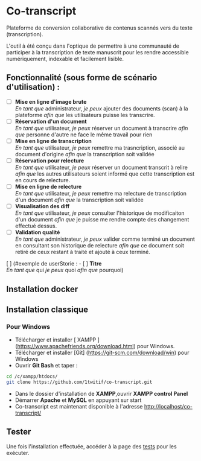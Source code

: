 # Co-transcript
Plateforme de conversion collaborative de contenus scannés vers du texte (transcription).

L'outil à été conçu dans l'optique de permettre à une communauté de participer à la transcription de texte manuscrit pour les rendre accessible numériquement, indexable et facilement lisible.

## Fonctionnalité (sous forme de scénario d'utilisation) :

- [ ] **Mise en ligne d'image brute**<br> _En tant que_ administrateur, _je peux_ ajouter des documents (scan) à la plateforme _afin que_ les utilisateurs puisse les transcrire.
- [ ] **Réservation d'un document**<br> _En tant que_ utilisateur, _je peux_ réserver un document à transcrire _afin que_ personne d'autre ne face le même travail pour rien
- [ ] **Mise en ligne de transcription**<br> _En tant que_ utilisateur, _je peux_ remettre ma trasncription, associé au document d'origine _afin que_ la transcription soit validée
- [ ] **Réservation pour relecture**<br> _En tant que_ utilisateur, _je peux_ réserver un document transcrit à relire  _afin que_ les autres utilisateurs soient informé que cette transcription est en cours de relecture.
- [ ] **Mise en ligne de relecture**<br> _En tant que_ utilisateur, _je peux_ remettre ma relecture de transcription d'un document _afin que_ la transcription soit validée
- [ ] **Visualisation des diff**<br> _En tant que_ utilisateur, _je peux_ consulter l'historique de modificaiton d'un document _afin que_ je puisse me rendre compte des changement effectué dessus.
- [ ] **Validation qualité**<br> _En tant que_ administrateur, _je peux_ valider comme terminé un document en consultant son historique de relecture _afin que_ ce document soit retiré de ceux restant à traité et ajouté à ceux terminé.

[ ] (#exemple de userStorie : - [ ] **Titre**<br> _En tant que_ qui _je peux_ quoi _afin que_ pourquoi)

## Installation docker

## Installation classique

### Pour Windows
- Télécharger et installer [ XAMPP ] (https://www.apachefriends.org/download.html) pour Windows. 
- Télécharger et installer [Git] (https://git-scm.com/download/win) pour Windows
- Ouvrir **Git Bash** et taper :
```bash
cd /c/xampp/htdocs/
git clone https://github.com/1twitif/co-transcript.git
```
- Dans le dossier d'installation de **XAMPP**,ouvrir **XAMPP control Panel**
- Démarrer **Apache** et **MySQL** en appuyant sur start
- Co-transcript est maintenant disponible à l'adresse [http://localhost/co-transcript/](http://localhost/co-transcript/)

## Tester

Une fois l'installation effectuée, accéder à la page des [tests](http://localhost/co-transcript/test.php) pour les exécuter.